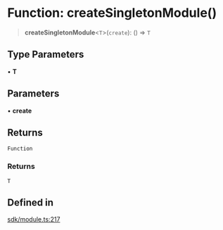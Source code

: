 # Function: createSingletonModule()

> **createSingletonModule**\<`T`\>(`create`): () => `T`

## Type Parameters

• **T**

## Parameters

• **create**

## Returns

`Function`

### Returns

`T`

## Defined in

[sdk/module.ts:217](https://github.com/andreisergiu98/baeta/blob/4c16a2c8fa14b6d48e42b6a2c2893542bd64b987/packages/core/sdk/module.ts#L217)
